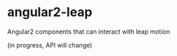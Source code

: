 # angular2-leap
Angular2 components that can interact with leap motion

(in progress, API will change)
